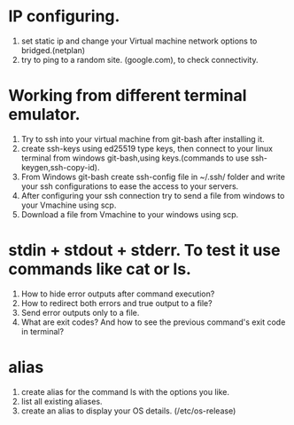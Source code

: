 # IP configuring.
1. set static ip and change your Virtual machine network options to bridged.(netplan)
2. try to ping to a random site. (google.com), to check connectivity.

# Working from different terminal emulator.
1. Try to ssh into your virtual machine from git-bash after installing it.
2. create ssh-keys using ed25519 type keys, then connect to your linux terminal from windows git-bash,using keys.(commands to use ssh-keygen,ssh-copy-id).
3. From Windows git-bash create ssh-config file in ~/.ssh/ folder and write your ssh configurations to ease the access to your servers.
4. After configuring your ssh connection try to send a file from windows to your Vmachine using scp.
5. Download a file from Vmachine to your windows using scp.

#  stdin + stdout + stderr. To test it use commands like cat or ls.
1. How to hide error outputs after command execution? 
2. How to redirect both errors and true output to a file? 
3. Send error outputs only to a file.
4. What are exit codes? And how to see the previous command's exit code in terminal?

# alias
1. create alias for the command ls with the options you like.
2. list all existing aliases. 
3. create an alias to display your OS details. (/etc/os-release)

